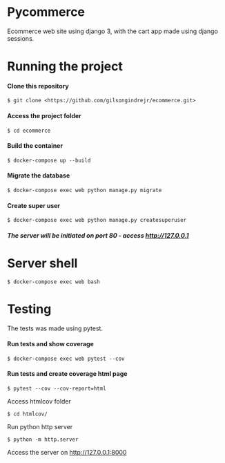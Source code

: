 # Pycommerce

Ecommerce web site using django 3, with the cart app made using django sessions. 

# Running the project

#### Clone this repository
```
$ git clone <https://github.com/gilsongindrejr/ecommerce.git>
```

#### Access the project folder
```
$ cd ecommerce
```

#### Build the container
```
$ docker-compose up --build
```

#### Migrate the database
```
$ docker-compose exec web python manage.py migrate
```
#### Create super user
```
$ docker-compose exec web python manage.py createsuperuser
```

##### The server will be initiated on port 80 - access <http://127.0.0.1> 

# Server shell
```
$ docker-compose exec web bash
```

# Testing

The tests was made using pytest.


#### Run tests and show coverage
```
$ docker-compose exec web pytest --cov
```

#### Run tests and create coverage html page
```
$ pytest --cov --cov-report=html
```

Access htmlcov folder
```
$ cd htmlcov/
```

Run python http server
```
$ python -m http.server
```

Access the server on <http://127.0.0.1:8000> 
